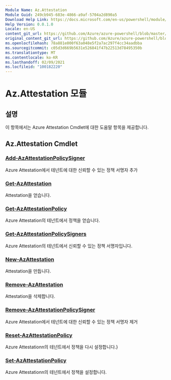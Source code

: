 ```yaml
---
Module Name: Az.Attestation
Module Guid: 249cb945-683e-4866-a9af-5704a2d890a5
Download Help Link: https://docs.microsoft.com/en-us/powershell/module/az.attestation
Help Version: 0.0.1.0
Locale: en-US
content_git_url: https://github.com/Azure/azure-powershell/blob/master/src/Attestation/Attestation/help/Az.Attestation.md
original_content_git_url: https://github.com/Azure/azure-powershell/blob/master/src/Attestation/Attestation/help/Az.Attestation.md
ms.openlocfilehash: 78a881e000f63a048e5f2a7ac297f4cc34aadbba
ms.sourcegitcommit: c05d3d669b5631e526841f47b22513d78495350b
ms.translationtype: MT
ms.contentlocale: ko-KR
ms.lasthandoff: 02/09/2021
ms.locfileid: "100182220"
---
```

# Az.Attestation 모듈
## 설명
이 항목에서는 Azure Attestation Cmdlet에 대한 도움말 항목을 제공합니다.

## Az.Attestation Cmdlet
### [Add-AzAttestationPolicySigner](Add-AzAttestationPolicySigner.md)
Azure Attestation에서 테넌트에 대한 신뢰할 수 있는 정책 서명자 추가

### [Get-AzAttestation](Get-AzAttestation.md)
Attestation을 얻습니다.

### [Get-AzAttestationPolicy](Get-AzAttestationPolicy.md)
Azure Attestation의 테넌트에서 정책을 얻습니다.

### [Get-AzAttestationPolicySigners](Get-AzAttestationPolicySigners.md)
Azure Attestation의 테넌트에서 신뢰할 수 있는 정책 서명자입니다.

### [New-AzAttestation](New-AzAttestation.md)
Attestation을 만듭니다.

### [Remove-AzAttestation](Remove-AzAttestation.md)
Attestation을 삭제합니다.

### [Remove-AzAttestationPolicySigner](Remove-AzAttestationPolicySigner.md)
Azure Attestation에서 테넌트에 대한 신뢰할 수 있는 정책 서명자 제거

### [Reset-AzAttestationPolicy](Reset-AzAttestationPolicy.md)
Azure Attestationn의 테넌트에서 정책을 다시 설정합니다.}

### [Set-AzAttestationPolicy](Set-AzAttestationPolicy.md)
Azure Attestationn의 테넌트에서 정책을 설정합니다.

